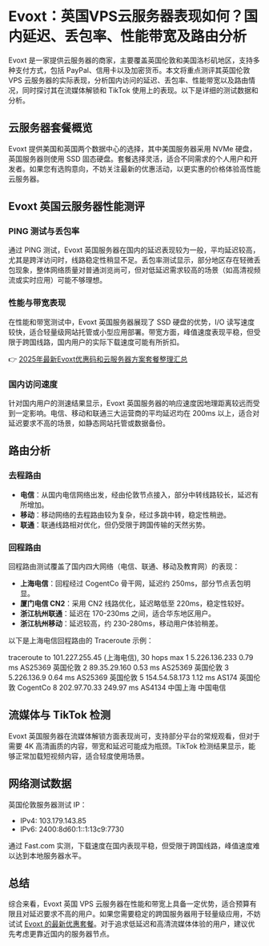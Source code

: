 # Evoxt：英国VPS云服务器表现如何？国内延迟、丢包率、性能带宽及路由分析

Evoxt 是一家提供云服务器的商家，主要覆盖英国伦敦和美国洛杉矶地区，支持多种支付方式，包括 PayPal、信用卡以及加密货币。本文将重点测评其英国伦敦 VPS 云服务器的实际表现，分析国内访问的延迟、丢包率、性能带宽以及路由情况，同时探讨其在流媒体解锁和 TikTok 使用上的表现。以下是详细的测试数据和分析。

## 云服务器套餐概览

Evoxt 提供美国和英国两个数据中心的选择，其中美国服务器采用 NVMe 硬盘，英国服务器则使用 SSD 固态硬盘。套餐选择灵活，适合不同需求的个人用户和开发者。如果您有选购意向，不妨关注最新的优惠活动，以更实惠的价格体验高性能云服务器。

## Evoxt 英国云服务器性能测评

### PING 测试与丢包率

通过 PING 测试，Evoxt 英国服务器在国内的延迟表现较为一般，平均延迟较高，尤其是跨洋访问时，线路稳定性稍显不足。丢包率测试显示，部分地区存在轻微丢包现象，整体网络质量对普通浏览尚可，但对低延迟需求较高的场景（如高清视频流或实时应用）可能不够理想。

### 性能与带宽表现

在性能和带宽测试中，Evoxt 英国服务器展现了 SSD 硬盘的优势，I/O 读写速度较快，适合轻量级网站托管或小型应用部署。带宽方面，峰值速度表现平稳，但受限于跨国线路，国内用户的实际下载速度可能有所折扣。

👉 [2025年最新Evoxt优惠码和云服务器方案套餐整理汇总](https://bit.ly/evoxt)

### 国内访问速度

针对国内用户的测速结果显示，Evoxt 英国服务器的响应速度因地理距离较远而受到一定影响。电信、移动和联通三大运营商的平均延迟均在 200ms 以上，适合对延迟要求不高的场景，如静态网站托管或数据备份。

## 路由分析

### 去程路由

- **电信**：从国内电信网络出发，经由伦敦节点接入，部分中转线路较长，延迟有所增加。
- **移动**：移动网络的去程路由较为复杂，经过多跳中转，稳定性稍逊。
- **联通**：联通线路相对优化，但仍受限于跨国传输的天然劣势。

### 回程路由

回程路由测试覆盖了国内四大网络（电信、联通、移动及教育网）的表现：

- **上海电信**：回程经过 CogentCo 骨干网，延迟约 250ms，部分节点丢包明显。
- **厦门电信 CN2**：采用 CN2 线路优化，延迟略低至 220ms，稳定性较好。
- **浙江杭州联通**：延迟在 170-230ms 之间，适合华东地区用户。
- **浙江杭州移动**：延迟较高，约 230-280ms，移动用户体验稍差。

以下是上海电信回程路由的 Traceroute 示例：

traceroute to 101.227.255.45 (上海电信), 30 hops max
 1  5.226.136.233  0.79 ms  AS25369  英国伦敦
 2  89.35.29.160   0.53 ms  AS25369  英国伦敦
 3  5.226.136.9    0.64 ms  AS25369  英国伦敦
 5  154.54.58.173  1.12 ms  AS174   英国伦敦 CogentCo
 8  202.97.70.33   249.97 ms AS4134  中国上海 中国电信

## 流媒体与 TikTok 检测

Evoxt 英国服务器在流媒体解锁方面表现尚可，支持部分平台的常规观看，但对于需要 4K 高清画质的内容，带宽和延迟可能成为瓶颈。TikTok 检测结果显示，能够正常加载短视频内容，适合轻度使用场景。

## 网络测试数据

英国伦敦服务器测试 IP：
- IPv4: 103.179.143.85  
- IPv6: 2400:8d60:1::1:13c9:7730

通过 Fast.com 实测，下载速度在国内表现平稳，但受限于跨国线路，峰值速度难以达到本地服务器水平。

## 总结

综合来看，Evoxt 英国 VPS 云服务器在性能和带宽上具备一定优势，适合预算有限且对延迟要求不高的用户。如果您需要稳定的跨国服务器用于轻量级应用，不妨试试 [Evoxt 的最新优惠套餐](https://bit.ly/evoxt)。对于追求低延迟和高清流媒体体验的用户，建议优先考虑更靠近国内的服务器节点。